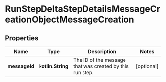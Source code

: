 
# RunStepDeltaStepDetailsMessageCreationObjectMessageCreation

## Properties
| Name | Type | Description | Notes |
| ------------ | ------------- | ------------- | ------------- |
| **messageId** | **kotlin.String** | The ID of the message that was created by this run step. |  [optional] |



